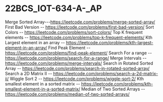 # 22BCS_IOT-634-A-_AP
Merge Sorted Array---https://leetcode.com/problems/merge-sorted-array/
First Bad Version	-- https://leetcode.com/problems/first-bad-version/
Sort Colors	--	https://leetcode.com/problems/sort-colors/
Top K frequent elements	-- https://leetcode.com/problems/top-k-frequent-elements/
Kth Largest element in an array	--	https://leetcode.com/problems/kth-largest-element-in-an-array/
Find Peak Element	--	https://leetcode.com/problems/find-peak-element/
Search For a range	--	https://leetcode.com/problems/search-for-a-range/
Merge Intervals	-- https://leetcode.com/problems/merge-intervals/
Search in Rotated Sorted Array	--	https://leetcode.com/problems/search-in-rotated-sorted-array/
Search a 2D Matrix II	--	https://leetcode.com/problems/search-a-2d-matrix-ii/
Wiggle Sort 2	--	https://leetcode.com/problems/wiggle-sort-2/
Kth smallest element in a sorted matrix	--	https://leetcode.com/problems/kth-smallest-element-in-a-sorted-matrix/
Median of Two Sorted Arrays	--	https://leetcode.com/problems/median-of-two-sorted-arrays/
